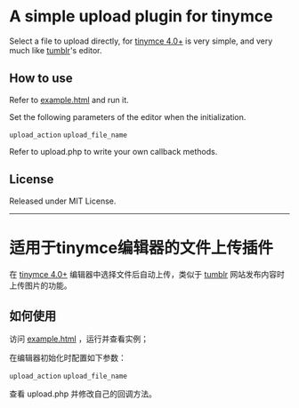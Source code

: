 A simple upload plugin for tinymce
=======================================

Select a file to upload directly, for [tinymce 4.0+](http://www.tinymce.com) is very simple, and very much like [tumblr](http://www.tumblr.com/)'s editor.

How to use
----------

Refer to [example.html](http://zhaoda.github.io/tinymce-upload/example.html) and run it.

Set the following parameters of the editor when the initialization.

`upload_action` `upload_file_name`

Refer to upload.php to write your own callback methods.

License
-------

Released under MIT License.

- - -

适用于tinymce编辑器的文件上传插件
=======================================

在 [tinymce 4.0+](http://www.tinymce.com) 编辑器中选择文件后自动上传，类似于 [tumblr](http://www.tumblr.com/) 网站发布内容时上传图片的功能。

如何使用
----------

访问 [example.html](http://zhaoda.github.io/tinymce-upload/example.html) ，运行并查看实例；

在编辑器初始化时配置如下参数：

`upload_action` `upload_file_name`

查看 upload.php 并修改自己的回调方法。

